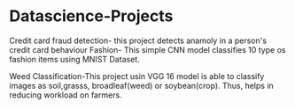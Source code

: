 # Datascience-Projects
Credit card fraud detection- this project detects anamoly in a person's credit card behaviour 
Fashion- This simple CNN model classifies 10 type os fashion items using MNIST Dataset.

Weed Classification-This project usin VGG 16 model is able to classify images as soil,grasss, broadleaf(weed) or soybean(crop). Thus, helps in reducing workload on farmers.

